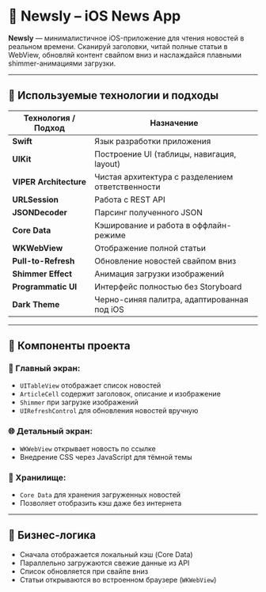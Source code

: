 # 📰 Newsly – iOS News App

**Newsly** — минималистичное iOS-приложение для чтения новостей в реальном времени. Сканируй заголовки, читай полные статьи в WebView, обновляй контент свайпом вниз и наслаждайся плавными shimmer-анимациями загрузки.

---

## 🧪 Используемые технологии и подходы

| Технология / Подход     | Назначение                                       |
|-------------------------|--------------------------------------------------|
| **Swift**               | Язык разработки приложения                       |
| **UIKit**               | Построение UI (таблицы, навигация, layout)      |
| **VIPER Architecture**  | Чистая архитектура с разделением ответственности|
| **URLSession**          | Работа с REST API                               |
| **JSONDecoder**         | Парсинг полученного JSON                        |
| **Core Data**           | Кэширование и работа в оффлайн-режиме           |
| **WKWebView**           | Отображение полной статьи                       |
| **Pull-to-Refresh**     | Обновление новостей свайпом вниз                |
| **Shimmer Effect**      | Анимация загрузки изображений                   |
| **Programmatic UI**     | Интерфейс полностью без Storyboard              |
| **Dark Theme**          | Черно-синяя палитра, адаптированная под iOS     |

---

## 🧩 Компоненты проекта

### 📱 Главный экран:
- `UITableView` отображает список новостей
- `ArticleCell` содержит заголовок, описание и изображение
- `Shimmer` при загрузке изображений
- `UIRefreshControl` для обновления новостей вручную

### 🌐 Детальный экран:
- `WKWebView` открывает новость по ссылке
- Внедрение CSS через JavaScript для тёмной темы

### 💾 Хранилище:
- `Core Data` для хранения загруженных новостей
- Позволяет отобразить кэш даже без интернета

---

## 🧠 Бизнес-логика

- Сначала отображается локальный кэш (Core Data)
- Параллельно загружаются свежие данные из API
- Список обновляется при свайпе вниз
- Статьи открываются во встроенном браузере (`WKWebView`)

